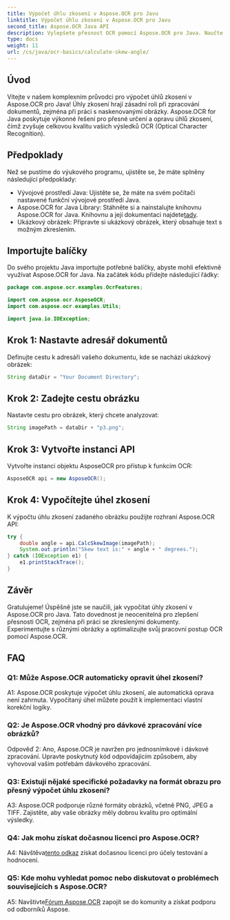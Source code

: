 ```yaml
---
title: Výpočet úhlu zkosení v Aspose.OCR pro Javu
linktitle: Výpočet úhlu zkosení v Aspose.OCR pro Javu
second_title: Aspose.OCR Java API
description: Vylepšete přesnost OCR pomocí Aspose.OCR pro Java. Naučte se vypočítat úhly zkosení krok za krokem. Zlepšete zpracování dokumentů bez námahy.
type: docs
weight: 11
url: /cs/java/ocr-basics/calculate-skew-angle/
---
```

## Úvod

Vítejte v našem komplexním průvodci pro výpočet úhlů zkosení v Aspose.OCR pro Java! Úhly zkosení hrají zásadní roli při zpracování dokumentů, zejména při práci s naskenovanými obrázky. Aspose.OCR for Java poskytuje výkonné řešení pro přesné určení a opravu úhlů zkosení, čímž zvyšuje celkovou kvalitu vašich výsledků OCR (Optical Character Recognition).

## Předpoklady

Než se pustíme do výukového programu, ujistěte se, že máte splněny následující předpoklady:

- Vývojové prostředí Java: Ujistěte se, že máte na svém počítači nastavené funkční vývojové prostředí Java.
-  Aspose.OCR for Java Library: Stáhněte si a nainstalujte knihovnu Aspose.OCR for Java. Knihovnu a její dokumentaci najdete[tady](https://reference.aspose.com/ocr/java/).
- Ukázkový obrázek: Připravte si ukázkový obrázek, který obsahuje text s možným zkreslením.

## Importujte balíčky

Do svého projektu Java importujte potřebné balíčky, abyste mohli efektivně využívat Aspose.OCR for Java. Na začátek kódu přidejte následující řádky:

```java
package com.aspose.ocr.examples.OcrFeatures;

import com.aspose.ocr.AsposeOCR;
import com.aspose.ocr.examples.Utils;

import java.io.IOException;
```

## Krok 1: Nastavte adresář dokumentů

Definujte cestu k adresáři vašeho dokumentu, kde se nachází ukázkový obrázek:

```java
String dataDir = "Your Document Directory";
```

## Krok 2: Zadejte cestu obrázku

Nastavte cestu pro obrázek, který chcete analyzovat:

```java
String imagePath = dataDir + "p3.png";
```

## Krok 3: Vytvořte instanci API

Vytvořte instanci objektu AsposeOCR pro přístup k funkcím OCR:

```java
AsposeOCR api = new AsposeOCR();
```

## Krok 4: Vypočítejte úhel zkosení

K výpočtu úhlu zkosení zadaného obrázku použijte rozhraní Aspose.OCR API:

```java
try {
    double angle = api.CalcSkewImage(imagePath);
    System.out.println("Skew text is:" + angle + " degrees.");
} catch (IOException e1) {
    e1.printStackTrace();
}
```

## Závěr

Gratulujeme! Úspěšně jste se naučili, jak vypočítat úhly zkosení v Aspose.OCR pro Java. Tato dovednost je neocenitelná pro zlepšení přesnosti OCR, zejména při práci se zkreslenými dokumenty. Experimentujte s různými obrázky a optimalizujte svůj pracovní postup OCR pomocí Aspose.OCR.

## FAQ

### Q1: Může Aspose.OCR automaticky opravit úhel zkosení?

A1: Aspose.OCR poskytuje výpočet úhlu zkosení, ale automatická oprava není zahrnuta. Vypočítaný úhel můžete použít k implementaci vlastní korekční logiky.

### Q2: Je Aspose.OCR vhodný pro dávkové zpracování více obrázků?

Odpověď 2: Ano, Aspose.OCR je navržen pro jednosnímkové i dávkové zpracování. Upravte poskytnutý kód odpovídajícím způsobem, aby vyhovoval vašim potřebám dávkového zpracování.

### Q3: Existují nějaké specifické požadavky na formát obrazu pro přesný výpočet úhlu zkosení?

A3: Aspose.OCR podporuje různé formáty obrázků, včetně PNG, JPEG a TIFF. Zajistěte, aby vaše obrázky měly dobrou kvalitu pro optimální výsledky.

### Q4: Jak mohu získat dočasnou licenci pro Aspose.OCR?

 A4: Návštěva[tento odkaz](https://purchase.aspose.com/temporary-license/) získat dočasnou licenci pro účely testování a hodnocení.

### Q5: Kde mohu vyhledat pomoc nebo diskutovat o problémech souvisejících s Aspose.OCR?

 A5: Navštivte[Fórum Aspose.OCR](https://forum.aspose.com/c/ocr/16) zapojit se do komunity a získat podporu od odborníků Aspose.